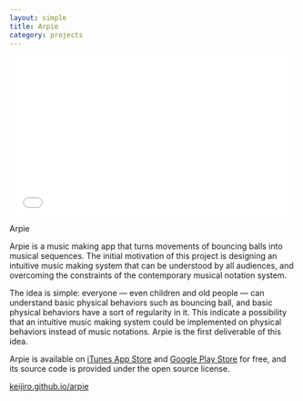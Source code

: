 ```yaml
---
layout: simple
title: Arpie
category: projects
---
```


<iframe src="//player.vimeo.com/video/51845377?byline=0&amp;portrait=0" width="500" height="281" frameborder="0" webkitallowfullscreen mozallowfullscreen allowfullscreen></iframe>

Arpie

Arpie is a music making app that turns movements of bouncing balls into musical sequences. The initial motivation of this project is designing an intuitive music making system that can be understood by all audiences, and overcoming the constraints of the contemporary musical notation system.

The idea is simple: everyone — even children and old people — can understand basic physical behaviors such as bouncing ball, and basic physical behaviors have a sort of regularity in it. This indicate a possibility that an intuitive music making system could be implemented on physical behaviors instead of music notations. Arpie is the first deliverable of this idea.

Arpie is available on [iTunes App Store][iTunes] and [Google Play Store][PlayStore] for free, and its source code is provided under the open source license.

[keijiro.github.io/arpie](http://keijiro.github.io/arpie)

[iTunes]:    https://itunes.apple.com/us/app/arpie/id570542456?ls=1&mt=8
[PlayStore]: https://play.google.com/store/apps/details?id=jp.radiumsoftware.arpie

